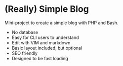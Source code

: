 # (Really) Simple Blog 

Mini-project to create a simple blog with PHP and Bash.

- No database 
- Easy for CLI users to understand
- Edit with VIM and markdown
- Basic layout included, but optional
- SEO friendly
- Designed to be fast loading
